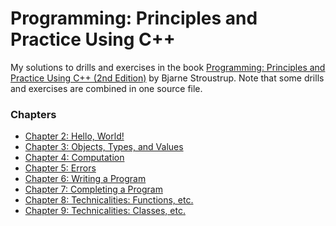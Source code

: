 Programming: Principles and Practice Using C++
=============

My solutions to drills and exercises in the book [Programming: Principles and Practice Using C++ (2nd Edition)](https://www.stroustrup.com/programming.html) by Bjarne Stroustrup. Note that some drills and exercises are combined in one source file.

### Chapters
- [Chapter 2: Hello, World!](ch02)
- [Chapter 3: Objects, Types, and Values](ch03/)
- [Chapter 4: Computation](ch04/)
- [Chapter 5: Errors](ch05/)
- [Chapter 6: Writing a Program](ch06/)
- [Chapter 7: Completing a Program](ch07/)
- [Chapter 8: Technicalities: Functions, etc.](ch08/)
- [Chapter 9: Technicalities: Classes, etc.](ch09/)